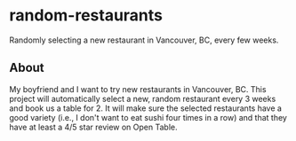 # random-restaurants
Randomly selecting a new restaurant in Vancouver, BC, every few weeks.

## About
My boyfriend and I want to try new restaurants in Vancouver, BC. This project will automatically select a new, random restaurant every 3 weeks and book us a table for 2. It will make sure the selected restaurants have a good variety (i.e., I don't want to eat sushi four times in a row) and that they have at least a 4/5 star review on Open Table. 

